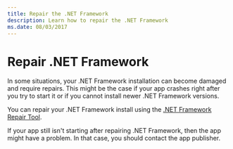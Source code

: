 ```yaml
---
title: Repair the .NET Framework
description: Learn how to repair the .NET Framework
ms.date: 08/03/2017
---
```


# Repair .NET Framework

In some situations, your .NET Framework installation can become damaged and require repairs. This might be the case if your app crashes right after you try to start it or if you cannot install newer .NET Framework versions.

You can repair your .NET Framework install using the [.NET Framework Repair Tool](https://aka.ms/dotnetrepairtool).

If your app still isn't starting after repairing .NET Framework, then the app might have a problem. In that case, you should contact the app publisher.
